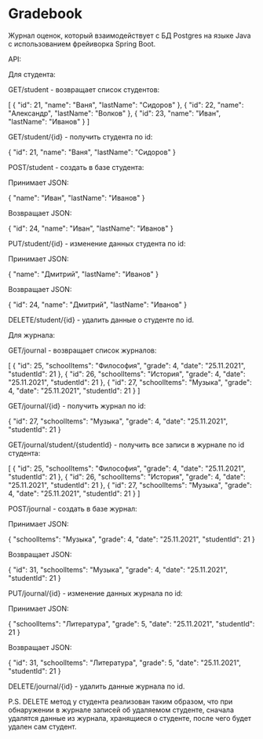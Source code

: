 # Gradebook
Журнал оценок, который взаимодействует с БД Postgres на языке Java с использованием фрейиворка Spring Boot.

API:

Для студента:

GET/student - возвращает список студентов:                                

[
    {
        "id": 21,
        "name": "Ваня",
        "lastName": "Сидоров"
    },
    {
        "id": 22,
        "name": "Александр",
        "lastName": "Волков"
    },
    {
        "id": 23,
        "name": "Иван",
        "lastName": "Иванов"
    }
]

GET/student/{id} - получить студента по id:

{
    "id": 21,
    "name": "Ваня",
    "lastName": "Сидоров"
}

POST/student - создать в базе студента:

Принимает JSON:

{
    "name": "Иван",
    "lastName": "Иванов"
}

Возвращает JSON:

{
    "id": 24,
    "name": "Иван",
    "lastName": "Иванов"
}

PUT/student/{id} - изменение данных студента по id:

Принимает JSON:

{
    "name": "Дмитрий",
    "lastName": "Иванов"
}

Возвращает JSON:

{
    "id": 24,
    "name": "Дмитрий",
    "lastName": "Иванов"
}

DELETE/student/{id} - удалить данные о студенте по id.


Для журнала:

GET/journal - возвращает список журналов:

[
    {
        "id": 25,
        "schoolItems": "Философия",
        "grade": 4,
        "date": "25.11.2021",
        "studentId": 21
    },
    {
        "id": 26,
        "schoolItems": "История",
        "grade": 4,
        "date": "25.11.2021",
        "studentId": 21
    },
    {
        "id": 27,
        "schoolItems": "Музыка",
        "grade": 4,
        "date": "25.11.2021",
        "studentId": 21
    }
]    

GET/journal/{id} - получить журнал по id:

{
    "id": 27,
    "schoolItems": "Музыка",
    "grade": 4,
    "date": "25.11.2021",
    "studentId": 21
}

GET/journal/student/{studentId} - получить все записи в журнале по id студента:

[
    {
        "id": 25,
        "schoolItems": "Философия",
        "grade": 4,
        "date": "25.11.2021",
        "studentId": 21
    },
    {
        "id": 26,
        "schoolItems": "История",
        "grade": 4,
        "date": "25.11.2021",
        "studentId": 21
    },
    {
        "id": 27,
        "schoolItems": "Музыка",
        "grade": 4,
        "date": "25.11.2021",
        "studentId": 21
    }
]

POST/journal - создать в базе журнал:

Принимает JSON:

{
    "schoolItems": "Музыка",
    "grade": 4,
    "date": "25.11.2021",
    "studentId": 21
}

Возвращает JSON:

{
    "id": 31,
    "schoolItems": "Музыка",
    "grade": 4,
    "date": "25.11.2021",
    "studentId": 21
}

PUT/journal/{id} - изменение данных журнала по id:

Принимает JSON:

{
    "schoolItems": "Литература",
    "grade": 5,
    "date": "25.11.2021",
    "studentId": 21
}

Возвращает JSON:

{
    "id": 31,
    "schoolItems": "Литература",
    "grade": 5,
    "date": "25.11.2021",
    "studentId": 21
}

DELETE/journal/{id} - удалить данные журнала по id.


P.S. 
DELETE метод у студента реализован таким образом, что при обнаружении в журнале записей об удаляемом студенте, сначала удалятся данные из журнала, хранящиеся о студенте, после чего будет удален сам студент. 
